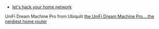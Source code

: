 
* [let's hack your home network](https://youtu.be/80vIin4xGp8)

UniFi Dream Machine Pro from Ubiquiti [the UniFi Dream Machine Pro....the nerdiest home router](https://www.youtube.com/watch?v=noC8t8nwji4)
